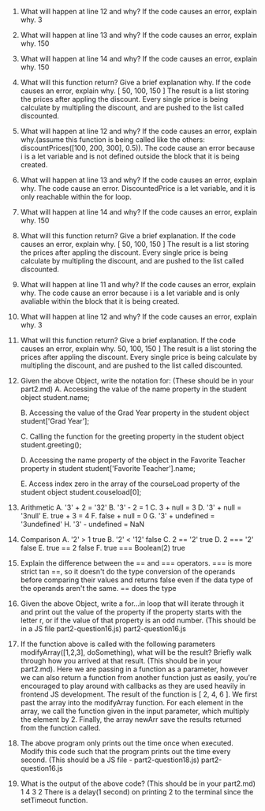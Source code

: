 1. What will happen at line 12 and why? If the code causes an error, explain why.
   3

2. What will happen at line 13 and why? If the code causes an error, explain why.
   150

3. What will happen at line 14 and why? If the code causes an error, explain why.
   150

4. What will this function return? Give a brief explanation why. If the code causes an error, explain why.
   [ 50, 100, 150 ] The result is a list storing the prices after appling the discount. Every single price is being calculate by multipling the discount, and are pushed to the list called discounted.

5. What will happen at line 12 and why?  If the code causes an error, explain why.(assume this function is being called like the others: discountPrices([100, 200, 300], 0.5)).
   The code cause an error because i is a let variable and is not defined outside the block that it is being created. 

6. What will happen at line 13 and why? If the code causes an error, explain why.
   The code cause an error. DiscountedPrice is a let variable, and it is only reachable within the for loop.

7. What will happen at line 14 and why? If the code causes an error, explain why.
   150

8. What will this function return? Give a brief explanation. If the code causes an error, explain why.
   [ 50, 100, 150 ] The result is a list storing the prices after appling the discount. Every single price is being calculate by multipling the discount, and are pushed to the list called discounted.


9.  What will happen at line 11 and why? If the code causes an error, explain why.
    The code cause an error because i is a let variable and is only avaliable within the block that it is being created. 

10. What will happen at line 12 and why? If the code causes an error, explain why.
    3

11. What will this function return? Give a brief explanation. If the code causes an error, explain why.
     50, 100, 150 ] The result is a list storing the prices after appling the discount. Every single price is being calculate by multipling the discount, and are pushed to the list called discounted.

12. Given the above Object, write the notation for:  (These should be in your part2.md)
    A. Accessing the value of the name property in the student object
        student.name;

    B. Accessing the value of the Grad Year property in the student object
        student['Grad Year'];

    C. Calling the function for the greeting property in the student object
        student.greeting();

    D. Accessing the name property of the object in the Favorite Teacher property in student
        student['Favorite Teacher'].name;

    E. Access index zero in the array of the courseLoad property of the student object
        student.couseload[0];

13. Arithmetic
    A. '3' + 2 = '32'
    B. '3' - 2 = 1
    C. 3 + null = 3
    D. '3' + null = '3null'
    E. true + 3 = 4
    F. false + null = 0
    G. '3' + undefined = '3undefined'
    H. '3' - undefined = NaN

14. Comparison
    A. '2' > 1  true
    B. '2' < '12' false
    C. 2 == '2' true
    D. 2 === '2' false
    E. true == 2 false
    F. true === Boolean(2) true

15. Explain the difference between the == and === operators.
    === is more strict tan ==, so it doesn't do the type conversion of the operands before comparing their values and returns false even if the data type of the operands aren't the same. == does the type 

16. Given the above Object, write a for...in loop that will iterate through it and print out the value of the property if the property starts with the letter r, or if the value of that property is an odd number.  (This should be in a JS file part2-question16.js)
    part2-question16.js
    
17. If the function above is called with the following parameters modifyArray([1,2,3], doSomething), what will be the result? Briefly walk through how you arrived at that result. (This should be in your part2.md). Here we are passing in a function as a parameter, however we can also return a function from another function just as easily, you're encouraged to play around with callbacks as they are used heavily in frontend JS development. 
    The result of the function is [ 2, 4, 6 ]. We first past the array into the modifyArray function. For each element in the array, we call the function given in the input parameter, which multiply the element by 2. Finally, the array newArr save the results returned from the function called. 

18. The above program only prints out the time once when executed. Modify this code such that the program prints out the time every second.  (This should be a JS file - part2-question18.js)
    part2-question16.js

19. What is the output of the above code? (This should be in your part2.md)
    1
    4
    3
    2
    There is a delay(1 second) on printing 2 to the terminal since the setTimeout function.
    